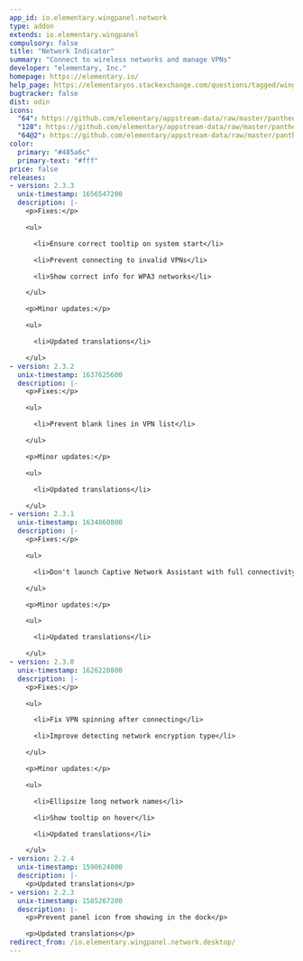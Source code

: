 ```yaml
---
app_id: io.elementary.wingpanel.network
type: addon
extends: io.elementary.wingpanel
compulsory: false
title: "Network Indicator"
summary: "Connect to wireless networks and manage VPNs"
developer: "elementary, Inc."
homepage: https://elementary.io/
help_page: https://elementaryos.stackexchange.com/questions/tagged/wingpanel
bugtracker: false
dist: odin
icons:
  "64": https://github.com/elementary/appstream-data/raw/master/pantheon-data/main/icons/64x64/wingpanel-indicator-network_preferences-system-network.png
  "128": https://github.com/elementary/appstream-data/raw/master/pantheon-data/main/icons/128x128/wingpanel-indicator-network_preferences-system-network.png
  "64@2": https://github.com/elementary/appstream-data/raw/master/pantheon-data/main/icons/64x64@2/wingpanel-indicator-network_preferences-system-network.png
color:
  primary: "#485a6c"
  primary-text: "#fff"
price: false
releases:
- version: 2.3.3
  unix-timestamp: 1656547200
  description: |-
    <p>Fixes:</p>

    <ul>

      <li>Ensure correct tooltip on system start</li>

      <li>Prevent connecting to invalid VPNs</li>

      <li>Show correct info for WPA3 networks</li>

    </ul>

    <p>Minor updates:</p>

    <ul>

      <li>Updated translations</li>

    </ul>
- version: 2.3.2
  unix-timestamp: 1637625600
  description: |-
    <p>Fixes:</p>

    <ul>

      <li>Prevent blank lines in VPN list</li>

    </ul>

    <p>Minor updates:</p>

    <ul>

      <li>Updated translations</li>

    </ul>
- version: 2.3.1
  unix-timestamp: 1634860800
  description: |-
    <p>Fixes:</p>

    <ul>

      <li>Don't launch Captive Network Assistant with full connectivity</li>

    </ul>

    <p>Minor updates:</p>

    <ul>

      <li>Updated translations</li>

    </ul>
- version: 2.3.0
  unix-timestamp: 1626220800
  description: |-
    <p>Fixes:</p>

    <ul>

      <li>Fix VPN spinning after connecting</li>

      <li>Improve detecting network encryption type</li>

    </ul>

    <p>Minor updates:</p>

    <ul>

      <li>Ellipsize long network names</li>

      <li>Show tooltip on hover</li>

      <li>Updated translations</li>

    </ul>
- version: 2.2.4
  unix-timestamp: 1590624000
  description: |-
    <p>Updated translations</p>
- version: 2.2.3
  unix-timestamp: 1585267200
  description: |-
    <p>Prevent panel icon from showing in the dock</p>

    <p>Updated translations</p>
redirect_from: /io.elementary.wingpanel.network.desktop/
---
```


